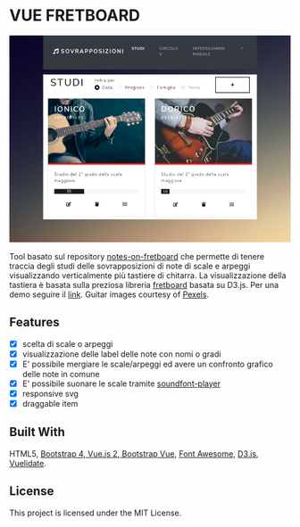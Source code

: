 # VUE FRETBOARD

![tastiera](./src/assets/img/Screen.PNG)

Tool basato sul repository [notes-on-fretboard](https://github.com/LorenzoCorbella74/notes-on-fretboard) che permette di tenere traccia degli studi delle sovrapposizioni di note di scale e arpeggi visualizzando verticalmente più tastiere di chitarra. La visualizzazione della tastiera è basata sulla preziosa libreria [fretboard](https://github.com/txels/fretboard) basata su D3.js. Per una demo seguire il [link](https://hardcore-liskov-9c3707.netlify.com/#/). Guitar images courtesy of [Pexels](https://www.pexels.com).

## Features
- [x] scelta di scale o arpeggi 
- [x] visualizzazione delle label delle note con nomi o gradi
- [x] E' possibile mergiare le scale/arpeggi ed avere un confronto grafico delle note in comune
- [x] E' possibile suonare le scale tramite [soundfont-player](https://github.com/danigb/soundfont-player)
- [x] responsive svg
- [x] draggable item

## Built With

HTML5, [Bootstrap 4](https://getbootstrap.com/),[ Vue.js 2](https://it.vuejs.org/),[ Bootstrap Vue](https://bootstrap-vue.js.org), [Font Awesome](http://fontawesome.io), [D3.js](https://d3js.org/), [Vuelidate](https://github.com/monterail/vuelidate).

## License

This project is licensed under the MIT License.
